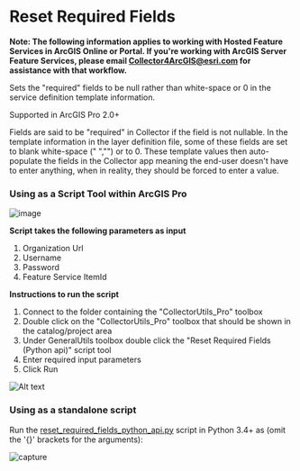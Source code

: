 # Reset Required Fields
**Note: The following information applies to working with Hosted Feature Services in ArcGIS Online or Portal. If you're working with ArcGIS Server Feature Services, please email Collector4ArcGIS@esri.com for assistance with that workflow.**

Sets the "required" fields to be null rather than white-space or 0 in the service definition template information.

Supported in ArcGIS Pro 2.0+

Fields are said to be "required" in Collector if the field is not nullable. In the template information in the layer definition file, some of these fields are set to blank white-space (" ","") or to 0. These template values then auto-populate the fields in the Collector app meaning the end-user doesn't have to enter anything, when in reality, they should be forced to enter a value. 

### Using as a Script Tool within ArcGIS Pro

![image](https://user-images.githubusercontent.com/26557666/38632020-4d8b5f12-3d70-11e8-8b6a-2ad4c18fd7f9.png)


**Script takes the following parameters as input**
1. Organization Url 
2. Username 
3. Password
4. Feature Service ItemId

**Instructions to run the script**
1. Connect to the folder containing the "CollectorUtils_Pro" toolbox
2. Double click on the "CollectorUtils_Pro" toolbox that should be shown in the catalog/project area
3. Under GeneralUtils toolbox double click the "Reset Required Fields (Python api)" script tool
4. Enter required input parameters    
5. Click Run

![Alt text](/images/ResetRequiredFields_interface.JPG "Interface")

### Using as a standalone script
Run the [reset_required_fields_python_api.py](scripts/reset_required_fields_python_api.py) script in Python 3.4+ as (omit the '{}' brackets for the arguments):

![capture](https://user-images.githubusercontent.com/24723464/38956897-d9a2efae-430d-11e8-8a82-3505089164bc.PNG)


